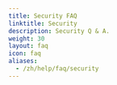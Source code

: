 ```yaml
---
title: Security FAQ
linktitle: Security
description: Security Q & A.
weight: 30
layout: faq
icon: faq
aliases:
  - /zh/help/faq/security
---
```

